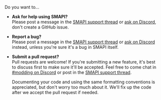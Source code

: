 Do you want to...

* **Ask for help using SMAPI?**  
  Please post a message in the [SMAPI support thread](http://community.playstarbound.com/threads/108375)
  or [ask on Discord](https://stardewvalleywiki.com/Modding:Community#Discord), don't create a
  GitHub issue.
  
* **Report a bug?**  
  Please post a message in the [SMAPI support thread](http://community.playstarbound.com/threads/108375)
  or [ask on Discord](https://stardewvalleywiki.com/Modding:Community#Discord) instead, unless
  you're sure it's a bug in SMAPI itself.

* **Submit a pull request?**  
  Pull requests are welcome! If you're submitting a new feature, it's best to discuss first to make
  sure it'll be accepted. Feel free to come chat in [#modding on Discord](https://stardewvalleywiki.com/Modding:Community#Discord)
  or post in the [SMAPI support thread](http://community.playstarbound.com/threads/108375).
  
  Documenting your code and using the same formatting conventions is appreciated, but don't worry too
  much about it. We'll fix up the code after we accept the pull request if needed.
